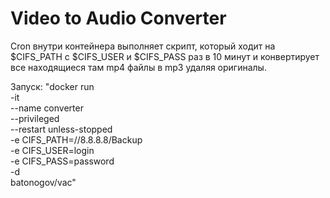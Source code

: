 # Video to Audio Converter

Cron внутри контейнера выполняет скрипт, который ходит на $CIFS_PATH с $CIFS_USER и $CIFS_PASS раз в 10 минут и конвертирует все находящиеся там mp4 файлы в mp3 удаляя оригиналы. 

Запуск:
"docker run \
    -it \
    --name converter \
    --privileged \
    --restart unless-stopped \
    -e CIFS_PATH=//8.8.8.8/Backup \
    -e CIFS_USER=login \
    -e CIFS_PASS=password \
    -d \
    batonogov/vac"
